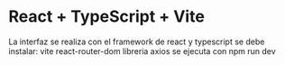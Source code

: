 # React + TypeScript + Vite

La interfaz se realiza con el framework de react y typescript
se debe instalar:
vite
react-router-dom
libreria axios
se ejecuta con npm run dev